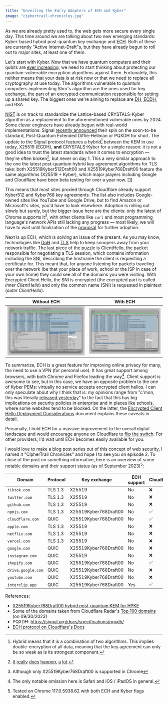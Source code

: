 ```yaml
---
title: "Unveiling the Early Adopters of ECH and Kyber"
image: "ciphertrail-chronicles.jpg"
---
```


As we are already pretty used to, the web gets more secure every single day. This time around we are talking about two new emerging standards: Kyber-based hybrid post-quantum key exchange and <abbr title="Encrypted Client Hello">ECH</abbr>. Both of these are currently "Active Internet-Draft"s, but they have already begun to roll out to major sites, at least one of them.

Let's start with Kyber. Now that we have quantum computers and their qubits are [ever increasing](https://www.ibm.com/quantum/roadmap), we need to start thinking about protecting our quantum-vulnerable encryption algorithms against them. Fortunately, this neither means that your data is at risk now or that we need to replace all cryptography at use today. The algorithms vulnerable to quantum computers implementing Shor's algorithm are the ones used for key exchange, the part of an encrypted communication responsible for setting up a shared key. The biggest ones we're aiming to replace are <abbr title="Diffie-Hellman">DH</abbr>, <abbr title="Elliptic Curve Diffie-Hellman">ECDH</abbr>, and RSA.

<abbr title="The National Institute of Standards and Technology">NIST</abbr> is on track to standardize the Lattice-based CRYSTALS-Kyber algorithm as a replacement to the aforementioned vulnerable ones by 2024. Some clever engineers have already begun with real-world implementations: Signal [recently announced](https://signal.org/blog/pqxdh/) their spin on the soon-to-be standard, Post-Quantum Extended Diffie-Hellman or PQXDH for short. The update to the Signal protocol features a hybrid[^1] between the KEM in use today, X25519 (ECDH), **and** CRYSTALS-Kyber for a simple reason: it is not a good idea to trust the latest standards when it comes to encryption — they're often broken[^2], but never on day 1. This a very similar approach to the one the latest post-quantum hybrid key agreement algorithms for TLS take: both X25519Kyber512Draft00 and X25519Kyber768Draft00 feature the same algorithms (X25519 + Kyber), which major players including Google and Cloudflare have been beta testing for over a year now. [[1](https://blog.cloudflare.com/post-quantum-for-all/)]

This means that most sites proxied through Cloudflare already support Kyber512 and Kyber768 key agreements. The list also includes Google-owned sites like YouTube and Google Drive, but to find Amazon or Microsoft's sites, you'd have to look elsewhere. Adoption is rolling out slowly but surely, but the bigger issue here are the clients: only the latest of Chrome supports it[^3], with other clients like `curl` and most programming language's network APIs still lacking any progress — most likely, we will have to wait until finalization of the [proposal](https://www.ietf.org/archive/id/draft-westerbaan-cfrg-hpke-xyber768d00-00.html) for further adoption.

Next is up ECH, which is solving an issue of the present. As you may know, technologies like [DoH](https://en.wikipedia.org/wiki/DNS_over_HTTPS) and [TLS](https://en.wikipedia.org/wiki/Transport_Layer_Security) help to keep snoopers away from your network traffic. The last piece of the puzzle is ClientHello, the packet responsible for negotiating a TLS session, which contains information including the <abbr title="Server Name Indication">SNI</abbr>, describing the hostname the client is requesting a certificate for. This meant that, for anyone listening for packets traveling over the network (be that your place of work, school or the ISP in case of your own home) they could see all of the domains you were visiting. With Encrypted Client Hello, the SNI is encrypted (the encrypted part is called _inner ClientHello_) and only the common name (SNI) is requested in plaintext (_outer ClientHello_).

| Without ECH                            | With ECH                                 |
| -------------------------------------- | ---------------------------------------- |
| ![image](/img/ciphertrail/no_ech.webp) | ![image](/img/ciphertrail/with_ech.webp) |

To summarize, ECH is a great feature for improving online privacy for many, the need to use a VPN (for personal use). It has great support among browsers, with both Chrome and Firefox leading the way[^4]. Client support is awesome to see, but in this case, we have an opposite problem to the one of Kyber PEMs: virtually no service accepts encrypted client hellos. I can only speculate about why I think that is: my opinions range from "c'mon, this was literally [released yesterday](https://blog.cloudflare.com/announcing-encrypted-client-hello/)" to the fact that this has big implications on security policies in enterprise and in places like schools, where some websites tend to be blocked. On the latter, the [Encrypted Client Hello Deployment Considerations](https://datatracker.ietf.org/doc/draft-campling-ech-deployment-considerations/) document explains these caveats in detail.

Personally, I hold ECH for a massive improvement to the overall digital landscape and would encourage anyone on Cloudflare to [flip the switch](https://dash.cloudflare.com/?to=/:account/:zone/ssl-tls/edge-certificates). For other providers, I'd wait until ECH becomes easily available for you.

I would love to make a blog post series out of this concept of web security, I named it "CipherTrail Chronicles" and hope I to see you on episode 2. To close of the post on something informative, here is an overview of some notable domains and their support status (as of September 2023)[^5]:

| Domain             | Protocol | Key exchange          | ECH support | Cloudflare? |
| ------------------ | -------- | --------------------- | ----------- | ----------- |
| `tiktok.com`       | TLS 1.3  | X25519                | No          | ❌           |
| `twitter.com`      | TLS 1.3  | X25519                | No          | ❌           |
| `github.com`       | TLS 1.3  | X25519                | No          | ❌           |
| `npmjs.com`        | TLS 1.3  | X25519Kyber768Draft00 | No          | ✅           |
| `cloudflare.com`   | QUIC     | X25519Kyber768Draft00 | No          | ✅           |
| `apple.com`        | TLS 1.3  | X25519                | No          | ❌           |
| `netflix.com`      | TLS 1.3  | X25519                | No          | ❌           |
| `vercel.com`       | TLS 1.3  | X25519                | No          | ❌           |
| `google.com`       | QUIC     | X25519Kyber768Draft00 | No          | ❌           |
| `instagram.com`    | QUIC     | X25519                | No          | ❌           |
| `shopify.com`      | QUIC     | X25519Kyber768Draft00 | No          | ✅           |
| `drive.google.com` | QUIC     | X25519Kyber768Draft00 | No          | ❌           |
| `youtube.com`      | QUIC     | X25519Kyber768Draft00 | No          | ❌           |
| `interclip.app`    | QUIC     | X25519Kyber768Draft00 | Yes         | ✅           |

References:

- [X25519Kyber768Draft00 hybrid post-quantum KEM for HPKE](https://www.ietf.org/archive/id/draft-westerbaan-cfrg-hpke-xyber768d00-00.html)
- Some of the domains taken from Cloudflare Radar's [Top 100 domains](https://radar.cloudflare.com/domains/) (on 09/30/2023) 
- PQXDH: https://signal.org/docs/specifications/pqxdh/
- [ECH protocol on Cloudflare's Docs](https://developers.cloudflare.com/ssl/edge-certificates/ech/)

[^1]: Hybrid means that it is a combination of two algorithms. This implies double-encryption of all data, meaning that the key agreement can only be so weak as is its strongest component.
[^2]: [It](https://eprint.iacr.org/2022/214.pdf) [really](https://eprint.iacr.org/2022/975) [does](https://csrc.nist.gov/CSRC/media/Projects/Post-Quantum-Cryptography/documents/round-1/official-comments/guess-again-official-comment.pdf) [happen](https://arxiv.org/abs/1805.05429), [a](https://arstechnica.com/information-technology/2022/08/sike-once-a-post-quantum-encryption-contender-is-koed-in-nist-smackdown/) [lot](https://groups.google.com/a/list.nist.gov/g/pqc-forum/c/KRh8w03PW4E).
[^3]: Although only X25519Kyber768Draft00 is supported in Chrome
[^4]: The only notable omission here is Safari and iOS / iPadOS in general.
[^5]: Tested on Chrome 117.0.5938.62 with both ECH and Kyber flags enabled.

